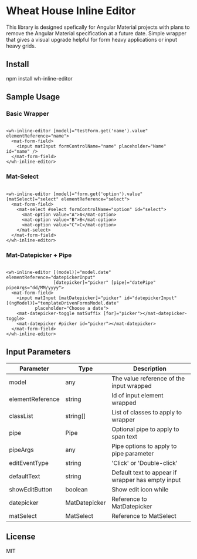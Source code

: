 # Wheat House Inline Editor
This library is designed spefically for Angular Material projects with plans to remove the Angular Material specification at a future date. Simple wrapper that gives a visual upgrade helpful for form heavy applications or input heavy grids.

## Install

npm install wh-inline-editor

## Sample Usage

### Basic Wrapper
```

<wh-inline-editor [model]="testForm.get('name').value" elementReference="name">
  <mat-form-field>
    <input matInput formControlName="name" placeholder="Name" id="name" />
  </mat-form-field>
</wh-inline-editor>

```

### Mat-Select
```

<wh-inline-editor [model]="form.get('option').value" [matSelect]="select" elementReference="select">
  <mat-form-field>
    <mat-select #select formControlName="option" id="select">
      <mat-option value="A">A</mat-option>
      <mat-option value="B">B</mat-option>
      <mat-option value="C">C</mat-option>
    </mat-select>
  </mat-form-field>
</wh-inline-editor>

```

### Mat-Datepicker + Pipe
```

<wh-inline-editor [(model)]="model.date" elementReference="datepickerInput" 
                  [datepicker]="picker" [pipe]="datePipe" pipeArgs="dd/MM/yyyy">
  <mat-form-field>
    <input matInput [matDatepicker]="picker" id="datepickerInput" [(ngModel)]="templateDrivenFormsModel.date" 
           placeholder="Choose a date">
    <mat-datepicker-toggle matSuffix [for]="picker"></mat-datepicker-toggle>
    <mat-datepicker #picker id="picker"></mat-datepicker>
  </mat-form-field>
</wh-inline-editor>

```

## Input Parameters
| Parameter | Type | Description |
| --------- | ---- | ----------- |
| model | any | The value reference of the input wrapped |
| elementReference | string | Id of input element wrapped |
| classList  | string[] | List of classes to apply to wrapper |
| pipe | Pipe | Optional pipe to apply to span text |
| pipeArgs | any | Pipe options to apply to pipe parameter |
| editEventType | string | 'Click' or 'Double-click' |
| defaultText | string | Default text to appear if wrapper has empty input |
| showEditButton | boolean | Show edit icon while |
| datepicker | MatDatepicker<Date> | Reference to MatDatepicker |
| matSelect | MatSelect | Reference to MatSelect |

## License

MIT
